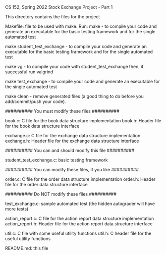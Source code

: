 CS 152, Spring 2022
Stock Exchange Project - Part 1

This directory contains the files for the project

Makefile: file to be used with make.  Run:
  make - to compile your code and generate an executable
    for the basic testing framework and for the single automated test

  make student_test_exchange - to compile your code and generate an
    executable for the basic testing framework and for the single
    automated test

  make vg - to compile your code with student_test_exchange then, if
    successful run valgrind

  make test_exchange - to compile your code and generate an
    executable for the single automated test

  make clean - remove generated files (a good thing to do before you
    add/commit/push your code).

########## You must modify these files ########## 

book.c: C file for the book data structure implementation
book.h: Header file for the book data structure interface

exchange.c: C file for the exchange data structure implementation
exchange.h: Header file for the exchange data structure interface

##########  You can and should modify this file ########## 

student_test_exchange.c: basic testing framework

##########  You can modify these files, if you like ########## 

order.c: C file for the order data structure implementation
order.h: Header file for the order data structure interface


##########  Do NOT modify these files ########## 

test_exchange.c: sample automated test (the hidden autograder will
  have more tests)

action_report.c: C file for the action report data structure implementation
action_report.h: Header file for the action report data structure interface

util.c: C file with some useful utility functions
util.h: C header file for the useful utility functions

README.md: this file
